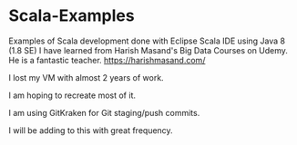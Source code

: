 # Scala-Examples
 Examples of Scala development done with Eclipse Scala IDE using Java 8 (1.8 SE)
 I have learned from Harish Masand's Big Data Courses on Udemy. He is a fantastic teacher. 
https://harishmasand.com/

I lost my VM with almost 2 years of work.

I am hoping to recreate most of it.

I am using GitKraken for Git staging/push commits.

I will be adding to this with great frequency.

